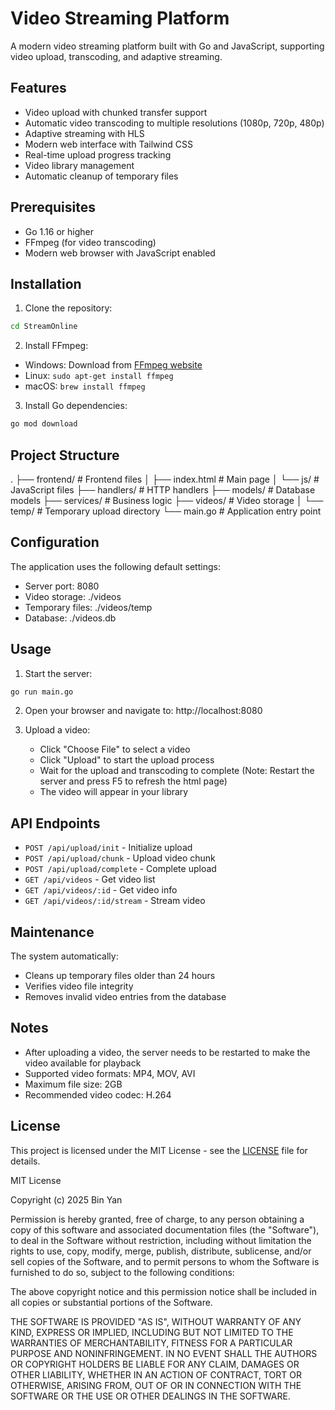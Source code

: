 # Video Streaming Platform

A modern video streaming platform built with Go and JavaScript, supporting video upload, transcoding, and adaptive streaming.

## Features

- Video upload with chunked transfer support
- Automatic video transcoding to multiple resolutions (1080p, 720p, 480p)
- Adaptive streaming with HLS
- Modern web interface with Tailwind CSS
- Real-time upload progress tracking
- Video library management
- Automatic cleanup of temporary files

## Prerequisites

- Go 1.16 or higher
- FFmpeg (for video transcoding)
- Modern web browser with JavaScript enabled

## Installation

1. Clone the repository:
```bash
cd StreamOnline
```

2. Install FFmpeg:
- Windows: Download from [FFmpeg website](https://ffmpeg.org/download.html)
- Linux: `sudo apt-get install ffmpeg`
- macOS: `brew install ffmpeg`

3. Install Go dependencies:
```bash
go mod download
```

## Project Structure
.
├── frontend/ # Frontend files
│ ├── index.html # Main page
│ └── js/ # JavaScript files
├── handlers/ # HTTP handlers
├── models/ # Database models
├── services/ # Business logic
├── videos/ # Video storage
│ └── temp/ # Temporary upload directory
└── main.go # Application entry point


## Configuration

The application uses the following default settings:
- Server port: 8080
- Video storage: ./videos
- Temporary files: ./videos/temp
- Database: ./videos.db

## Usage

1. Start the server:
```bash
go run main.go
```

2. Open your browser and navigate to:
http://localhost:8080

3. Upload a video:
   - Click "Choose File" to select a video
   - Click "Upload" to start the upload process
   - Wait for the upload and transcoding to complete (Note: Restart the server and press F5 to refresh the html page)
   - The video will appear in your library

## API Endpoints

- `POST /api/upload/init` - Initialize upload
- `POST /api/upload/chunk` - Upload video chunk
- `POST /api/upload/complete` - Complete upload
- `GET /api/videos` - Get video list
- `GET /api/videos/:id` - Get video info
- `GET /api/videos/:id/stream` - Stream video

## Maintenance

The system automatically:
- Cleans up temporary files older than 24 hours
- Verifies video file integrity
- Removes invalid video entries from the database

## Notes

- After uploading a video, the server needs to be restarted to make the video available for playback
- Supported video formats: MP4, MOV, AVI
- Maximum file size: 2GB
- Recommended video codec: H.264

## License

This project is licensed under the MIT License - see the [LICENSE](LICENSE) file for details.

MIT License

Copyright (c) 2025 Bin Yan

Permission is hereby granted, free of charge, to any person obtaining a copy
of this software and associated documentation files (the "Software"), to deal
in the Software without restriction, including without limitation the rights
to use, copy, modify, merge, publish, distribute, sublicense, and/or sell
copies of the Software, and to permit persons to whom the Software is
furnished to do so, subject to the following conditions:

The above copyright notice and this permission notice shall be included in all
copies or substantial portions of the Software.

THE SOFTWARE IS PROVIDED "AS IS", WITHOUT WARRANTY OF ANY KIND, EXPRESS OR
IMPLIED, INCLUDING BUT NOT LIMITED TO THE WARRANTIES OF MERCHANTABILITY,
FITNESS FOR A PARTICULAR PURPOSE AND NONINFRINGEMENT. IN NO EVENT SHALL THE
AUTHORS OR COPYRIGHT HOLDERS BE LIABLE FOR ANY CLAIM, DAMAGES OR OTHER
LIABILITY, WHETHER IN AN ACTION OF CONTRACT, TORT OR OTHERWISE, ARISING FROM,
OUT OF OR IN CONNECTION WITH THE SOFTWARE OR THE USE OR OTHER DEALINGS IN THE
SOFTWARE.